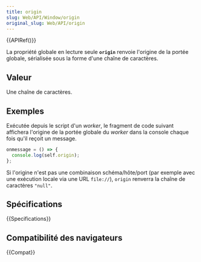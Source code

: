 ```yaml
---
title: origin
slug: Web/API/Window/origin
original_slug: Web/API/origin
---
```


{{APIRef()}}

La propriété globale en lecture seule **`origin`** renvoie l'origine de la portée globale, sérialisée sous la forme d'une chaîne de caractères.

## Valeur

Une chaîne de caractères.

## Exemples

Exécutée depuis le script d'un <i lang="en">worker</i>, le fragment de code suivant affichera l'origine de la portée globale du <i lang="en">worker</i> dans la console chaque fois qu'il reçoit un message.

```js
onmessage = () => {
  console.log(self.origin);
};
```

Si l'origine n'est pas une combinaison schéma/hôte/port (par exemple avec une exécution locale via une URL `file://`), `origin` renverra la chaîne de caractères `"null"`.

## Spécifications

{{Specifications}}

## Compatibilité des navigateurs

{{Compat}}
